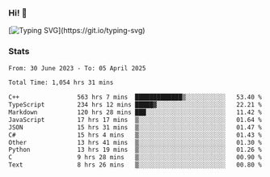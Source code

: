 ### Hi!  👋

[![Typing SVG](https://readme-typing-svg.herokuapp.com?font=Fira+Code&pause=1000&width=435&lines=Hello!+I'm+Texiwustion.)](https://git.io/typing-svg)

### Stats

<!--START_SECTION:waka-->

```txt
From: 30 June 2023 - To: 05 April 2025

Total Time: 1,054 hrs 31 mins

C++                563 hrs 7 mins  █████████████▒░░░░░░░░░░░   53.40 %
TypeScript         234 hrs 12 mins █████▓░░░░░░░░░░░░░░░░░░░   22.21 %
Markdown           120 hrs 28 mins ███░░░░░░░░░░░░░░░░░░░░░░   11.42 %
JavaScript         17 hrs 17 mins  ▒░░░░░░░░░░░░░░░░░░░░░░░░   01.64 %
JSON               15 hrs 31 mins  ▒░░░░░░░░░░░░░░░░░░░░░░░░   01.47 %
C#                 15 hrs 4 mins   ▒░░░░░░░░░░░░░░░░░░░░░░░░   01.43 %
Other              13 hrs 41 mins  ▒░░░░░░░░░░░░░░░░░░░░░░░░   01.30 %
Python             13 hrs 19 mins  ▒░░░░░░░░░░░░░░░░░░░░░░░░   01.26 %
C                  9 hrs 28 mins   ▒░░░░░░░░░░░░░░░░░░░░░░░░   00.90 %
Text               8 hrs 26 mins   ▒░░░░░░░░░░░░░░░░░░░░░░░░   00.80 %
```

<!--END_SECTION:waka-->
